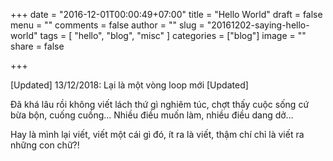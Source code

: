+++
date = "2016-12-01T00:00:49+07:00"
title = "Hello World"
draft = false
menu = ""
comments = false
author = ""
slug = "20161202-saying-hello-world"
tags = [
  "hello", "blog", "misc"
]
categories = ["blog"]
image = ""
share = false

+++

[Updated] 13/12/2018: Lại là một vòng loop mới [Updated]

Đã khá lâu rồi không viết lách thứ gì nghiêm túc, chợt thấy cuộc sống cứ bừa bộn, cuống cuồng... Nhiều điều muốn làm, nhiều điều dang dở...

Hay là mình lại viết, viết một cái gì đó, ít ra là viết, thậm chí chỉ là viết ra những con chữ?!

<!--more-->